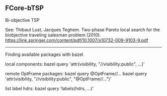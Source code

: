 ## FCore-bTSP

Bi-objective TSP

See: Thibaut Lust, Jacques Teghem. Two-phase Pareto local search for the biobjective traveling salesman problem (2010).
https://link.springer.com/content/pdf/10.1007/s10732-009-9103-9.pdf


---

Finding available packages with bazel.

local components:
bazel query 'attr(visibility, "//visibility:public", ...)'

remote OptFrame packages:
bazel query @OptFrame//...
bazel query 'attr(visibility, "//visibility:public", "@OptFrame//...")'


list label hdrs:
bazel query 'labels(hdrs, ...)'
